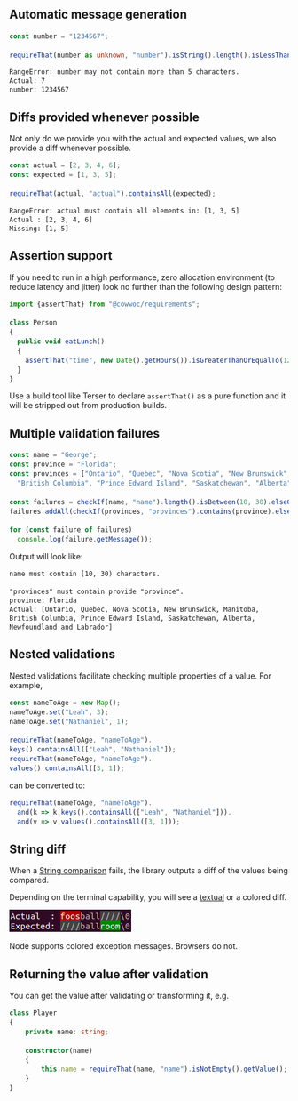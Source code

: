 ## Automatic message generation

```typescript
const number = "1234567";

requireThat(number as unknown, "number").isString().length().isLessThanOrEqualTo(5);
```

```text
RangeError: number may not contain more than 5 characters.
Actual: 7
number: 1234567
```

## Diffs provided whenever possible

Not only do we provide you with the actual and expected values, we also provide a diff whenever possible.

```typescript
const actual = [2, 3, 4, 6];
const expected = [1, 3, 5];

requireThat(actual, "actual").containsAll(expected);
```

```text
RangeError: actual must contain all elements in: [1, 3, 5]
Actual : [2, 3, 4, 6]
Missing: [1, 5]
```

## Assertion support

If you need to run in a high performance, zero allocation environment (to reduce latency and jitter) look no
further than the following design pattern:

```typescript
import {assertThat} from "@cowwoc/requirements";

class Person
{
  public void eatLunch()
  {
    assertThat("time", new Date().getHours()).isGreaterThanOrEqualTo(12, "noon").elseThrow();
  }
}
```

Use a build tool like Terser to declare `assertThat()` as a pure function and it will be stripped out from production builds.

## Multiple validation failures

```typescript
const name = "George";
const province = "Florida";
const provinces = ["Ontario", "Quebec", "Nova Scotia", "New Brunswick", "Manitoba",
  "British Columbia", "Prince Edward Island", "Saskatchewan", "Alberta", "Newfoundland and Labrador"];

const failures = checkIf(name, "name").length().isBetween(10, 30).elseGetFailures();
failures.addAll(checkIf(provinces, "provinces").contains(province).elseGetFailures());

for (const failure of failures)
  console.log(failure.getMessage());
```

Output will look like:

```
name must contain [10, 30) characters.

"provinces" must contain provide "province".
province: Florida
Actual: [Ontario, Quebec, Nova Scotia, New Brunswick, Manitoba, British Columbia, Prince Edward Island, Saskatchewan, Alberta, Newfoundland and Labrador]
```

## Nested validations

Nested validations facilitate checking multiple properties of a value. For example,

```typescript
const nameToAge = new Map();
nameToAge.set("Leah", 3);
nameToAge.set("Nathaniel", 1);

requireThat(nameToAge, "nameToAge").
keys().containsAll(["Leah", "Nathaniel"]);
requireThat(nameToAge, "nameToAge").
values().containsAll([3, 1]);
```

can be converted to:

```typescript
requireThat(nameToAge, "nameToAge").
  and(k => k.keys().containsAll(["Leah", "Nathaniel"])).
  and(v => v.values().containsAll([3, 1]));
```

## String diff

When
a [String comparison](https://cowwoc.github.io/requirements.js/4.0/docs/api/ObjectVerifier.html#isEqualTo)
fails, the library outputs a diff of the values being compared.

Depending on the terminal capability, you will see a [textual](Textual_Diff.md) or a colored diff.

![colored-diff-example4.png](colored-diff-example4.png)

Node supports colored exception messages. Browsers do not.

## Returning the value after validation

You can get the value after validating or transforming it, e.g.

```typescript
class Player
{
	private name: string;

	constructor(name)
	{
		this.name = requireThat(name, "name").isNotEmpty().getValue();
	}
}
```